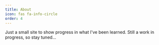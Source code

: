 ```yaml
---
title: About
icon: fas fa-info-circle
order: 4
---
```



Just a small site to show progress in what I've been learned. Still a work in progress, so stay tuned... 
